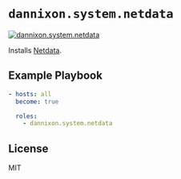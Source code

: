 # `dannixon.system.netdata`

[![dannixon.system.netdata](https://github.com/DanNixon/ansible-services/actions/workflows/netdata.yml/badge.svg?branch=main)](https://github.com/DanNixon/ansible-services/actions/workflows/netdata.yml)

Installs [Netdata](https://www.netdata.cloud/).

## Example Playbook

```yaml
- hosts: all
  become: true

  roles:
    - dannixon.system.netdata
```

## License

MIT
